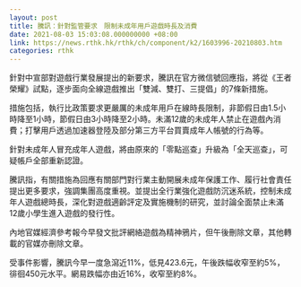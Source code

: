 ```yaml
---
layout: post
title: 騰訊：針對監管要求　限制未成年用戶遊戲時長及消費
date: 2021-08-03 15:03:08.000000000 +08:00
link: https://news.rthk.hk/rthk/ch/component/k2/1603996-20210803.htm
categories: rthk
---
```


針對中宣部對遊戲行業發展提出的新要求，騰訊在官方微信號回應指，將從《王者榮耀》試點，逐步面向全線遊戲推出「雙減、雙打、三提倡」的7條新措施。

措施包括，執行比政策要求更嚴厲的未成年用戶在線時長限制，非節假日由1.5小時降至1小時，節假日由3小時降至2小時。未滿12歲的未成年人禁止在遊戲內消費；打擊用戶透過加速器登陸及部分第三方平台買賣成年人帳號的行為等。

針對未成年人冒充成年人遊戲，將由原來的「零點巡查」升級為「全天巡查」，可疑帳戶全部重新認證。

騰訊指，有關措施為回應有關部門對行業主動開展未成年保護工作、履行社會責任提出更多要求，強調集團高度重視。並提出全行業強化遊戲防沉迷系統，控制未成年人遊戲總時長，深化對遊戲適齡評定及實施機制的研究，並討論全面禁止未滿12歲小學生進入遊戲的發行性。

內地官媒經濟參考報今早發文批評網絡遊戲為精神鴉片，但午後刪除文章，其他轉載的官媒亦刪除文章。

受事件影響，騰訊今早一度急瀉近11%，低見423.6元，午後跌幅收窄至約5%，徘徊450元水平。網易跌幅亦由近16%，收窄至約8%。
